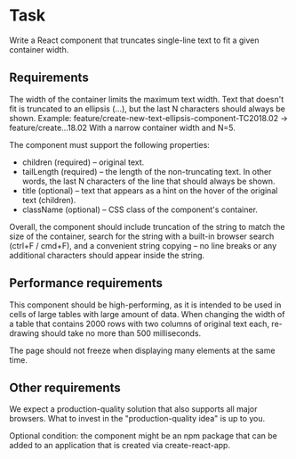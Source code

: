 # Task

Write a React component that truncates single-line text to fit a given container width.

## Requirements

The width of the container limits the maximum text width. Text that doesn't fit is truncated to an ellipsis (...), but the last N characters should always be shown.
Example: feature/create-new-text-ellipsis-component-TC2018.02 → feature/create...18.02
With a narrow container width and N=5.

The component must support the following properties:
- children (required) – original text.
- tailLength (required) – the length of the non-truncating text. In other words, the last N characters of the line that should always be shown.
- title (optional) – text that appears as a hint on the hover of the original text (children).
- className (optional) – CSS class of the component's container.

Overall, the component should include truncation of the string to match the size of the container, search for the string with a built-in browser search (ctrl+F / cmd+F), and a convenient string copying – no line breaks or any additional characters should appear inside the string.

## Performance requirements

This component should be high-performing, as it is intended to be used in cells of large tables with large amount of data.
When changing the width of a table that contains 2000 rows with two columns of original text each, re-drawing should take no more than 500 milliseconds.

The page should not freeze when displaying many elements at the same time.

## Other requirements

We expect a production-quality solution that also supports all major browsers.
What to invest in the "production-quality idea" is up to you.

Optional condition: the component might be an npm package that can be added to an application that is created via create-react-app.

